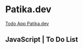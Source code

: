 # Patika.dev

<a href="https://todoappatika.netlify.app/" target="_blank">Todo App Patika.dev</a>

## JavaScript | To Do List


